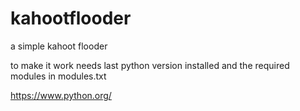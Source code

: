 # kahootflooder
a simple kahoot flooder 

to make it work needs last python version installed and the required modules in modules.txt

https://www.python.org/
